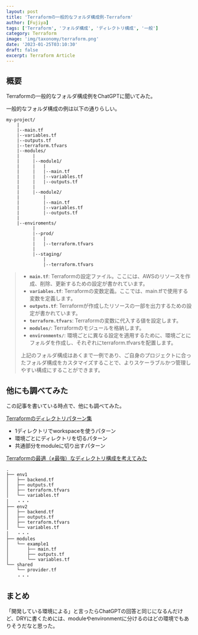 ```yaml
---
layout: post
title: 'Terraformの一般的なフォルダ構成例-Terraform'
author: [Fujiya]
tags: ['Terraform', 'フォルダ構成', 'ディレクトリ構成', '一般']
category: Terraform
image: 'img/taxonomy/terraform.png'
date: '2023-01-25T03:10:30'
draft: false
excerpt: Terraform Article
---
```


## 概要

Terraformの一般的なフォルダ構成例をChatGPTに聞いてみた。

一般的なフォルダ構成の例は以下の通りらしい。

```bash:title=一般的なフォルダ構成例
my-project/
    |
    |--main.tf
    |--variables.tf
    |--outputs.tf
    |--terraform.tfvars
    |--modules/
    |     |
    |     |--module1/
    |     |   |
    |     |   |--main.tf
    |     |   |--variables.tf
    |     |   |--outputs.tf
    |     |
    |     |--module2/
    |         |
    |         |--main.tf
    |         |--variables.tf
    |         |--outputs.tf
    |
    |--enviroments/
          |
          |--prod/
          |   |
          |   |--terraform.tfvars
          |
          |--staging/
              |
              |--terraform.tfvars
```

>- **`main.tf`**: Terraformの設定ファイル。ここには、AWSのリソースを作成、削除、更新するための設定が書かれています。
>- **`variables.tf`**: Terraformの変数定義。ここでは、main.tfで使用する変数を定義します。
>- **`outputs.tf`**: Terraformが作成したリソースの一部を出力するための設定が書かれています。
>- **`terraform.tfvars`**: Terraformの変数に代入する値を設定します。
>- **`modules/`**: Terraformのモジュールを格納します。
>- **`environments/`**: 環境ごとに異なる設定を適用するために、環境ごとにフォルダを作成し、それぞれにterraform.tfvarsを配置します。
>
>上記のフォルダ構成はあくまで一例であり、ご自身のプロジェクトに合ったフォルダ構成をカスタマイズすることで、よりスケーラブルかつ管理しやすい構成にすることができます。

## 他にも調べてみた

この記事を書いている時点で、他にも調べてみた。

[Terraformのディレクトリパターン集](https://qiita.com/reireias/items/253529c889cafb3fa4c7)
- 1ディレクトリでworkspaceを使うパターン
- 環境ごとにディレクトリを切るパターン
- 共通部分をmoduleに切り出すパターン

[Terraformの最適（≠最強）なディレクトリ構成を考えてみた](https://zenn.dev/himekoh/articles/202208191916)

 ```bash:title=Terraformの最適（≠最強）なディレクトリ構成
 .
 ├── env1
 │   ├── backend.tf
 │   ├── outputs.tf
 │   ├── terraform.tfvars
 │   └── variables.tf
 │   ・・・
 ├── env2
 │   ├── backend.tf
 │   ├── outputs.tf
 │   ├── terraform.tfvars
 │   └── variables.tf
 │   ・・・
 ├── modules
 │   └── example1
 │       ├── main.tf
 │       ├── outputs.tf
 │       └── variables.tf
 └── shared
     └── provider.tf
     ・・・
 ```

## まとめ

「開発している環境による」と言ったらChatGPTの回答と同じになるんだけど、DRYに書くためには、moduleやenvironmentに分けるのはどの環境でもありそうだなと思った。
